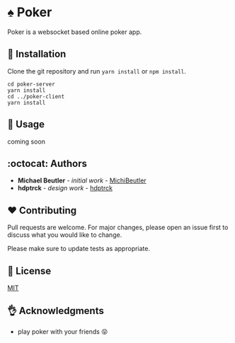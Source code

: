 # :spades: Poker

Poker is a websocket based online poker app.

## :rocket: Installation

Clone the git repository and run `yarn install` or `npm install`.

```
cd poker-server
yarn install
cd ../poker-client
yarn install
```

## :mag_right: Usage

coming soon

## :octocat: Authors
* **Michael Beutler** - *initial work* - [MichiBeutler](https://github.com/MichiBeutler)
* **hdptrck** - *design work* - [hdptrck](https://github.com/hdptrck)

## :hearts: Contributing
Pull requests are welcome. For major changes, please open an issue first to discuss what you would like to change.

Please make sure to update tests as appropriate.

## :page_with_curl: License
[MIT](https://choosealicense.com/licenses/mit/)

## :ok_hand: Acknowledgments
* play poker with your friends :stuck_out_tongue_closed_eyes: